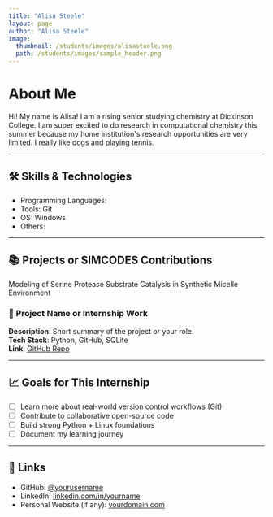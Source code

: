 ```yaml
---
title: "Alisa Steele"
layout: page
author: "Alisa Steele"
image:
  thumbnail: /students/images/alisasteele.png
  path: /students/images/sample_header.png
---
```


# About Me

Hi! My name is Alisa! I am a rising senior studying chemistry at Dickinson College.
I am super excited to do research in computational chemistry this summer because my
home institution's research opportunities are very limited. I really like dogs and playing
tennis.

---

## 🛠 Skills & Technologies

- Programming Languages: 
- Tools: Git
- OS: Windows
- Others: 

---

## 📚 Projects or SIMCODES Contributions
Modeling of Serine Protease Substrate Catalysis in Synthetic Micelle Environment

### 📌 Project Name or Internship Work

**Description**: Short summary of the project or your role.  
**Tech Stack**: Python, GitHub, SQLite  
**Link**: [GitHub Repo](https://github.com/yourusername/project)

---

## 📈 Goals for This Internship

- [ ] Learn more about real-world version control workflows (Git)
- [ ] Contribute to collaborative open-source code
- [ ] Build strong Python + Linux foundations
- [ ] Document my learning journey

---

## 🔗 Links

- GitHub: [@yourusername](https://github.com/yourusername)
- LinkedIn: [linkedin.com/in/yourname](https://linkedin.com/in/yourname)
- Personal Website (if any): [yourdomain.com](https://yourdomain.com)
